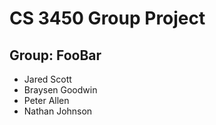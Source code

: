 # CS 3450 Group Project 
## Group: FooBar
  * Jared Scott 
  * Braysen Goodwin
  * Peter Allen
  * Nathan Johnson
